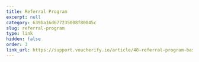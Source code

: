 ```yaml
---
title: Referral Program
excerpt: null
category: 639ba16d677235008f80045c
slug: referral-program
type: link
hidden: false
order: 3
link_url: https://support.voucherify.io/article/48-referral-program-basics
---
```

